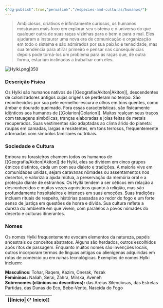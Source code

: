 ```yaml
---
{"dg-publish":true,"permalink":"/especies-and-culturas/humanos/"}
---
```


> Ambiciosos, criativos e infinitamente curiosos, os humanos mostraram mais foco em explorar seu sistema e o universo do que qualquer outra de suas raças vizinhas para o bem e para o mal. Eles ajudaram a instaurar uma nova era de comunicação e organização em todo o sistema e são admirados por sua paixão e tenacidade, mas sua tendência para atirar primeiro e pensar nas consequências depois pode torná-los um problema para as raças que, de outra forma, estariam inclinadas a trabalhar com eles.

![Hylki.png|350](/img/user/Assets/Imagens/Ra%C3%A7as/Hylki.png)

### **Descrição Física**

Os Hylki são humanos nativos de [[Geografia/Akiton\|Akiton]], descendentes de colonizadores antigos cujas origens se perderam no tempo. São reconhecidos por sua pele vermelho-escura e olhos em tons quentes, como âmbar e dourado queimado. Fora essas características, são fisicamente idênticos aos humanos de [[Golarion\|Golarion]]. Muitos realçam seus traços com tatuagens simbólicas, tranças elaboradas e joias feitas de metais recuperados. Suas vestimentas são adaptadas ao clima árido do planeta: roupas em camadas, largas e resistentes, em tons terrosos, frequentemente adornadas com símbolos familiares ou tribais.

### **Sociedade e Cultura**

Embora os forasteiros chamem todos os humanos de [[Geografia/Akiton\|Akiton]] de Hylki, eles se dividem em cinco grupos étnicos distintos, cada um com seu dialeto e tradições. A maioria vive em comunidades unidas, sejam caravanas nômades ou assentamentos nos desertos, e valoriza a ajuda mútua, a preservação da memória oral e a proteção diante de estranhos. Os Hylki tendem a ser céticos em relação a desconhecidos e muitas vezes agnósticos quanto à religião, mas são profundamente hospitaleiros e intensos em suas emoções. Suas tradições incluem rituais de respeito, histórias passadas ao redor do fogo e um forte senso de justiça em questões de honra e dívida. Sua cultura reflete a dureza do ambiente em que vivem, com paralelos a povos nômades do deserto e culturas itinerantes.

### **Nomes**

Os nomes Hylki frequentemente evocam elementos da natureza, papéis ancestrais ou conceitos abstratos. Alguns são herdados, outros escolhidos após ritos de passagem. Enquanto muitos nomes são invenções locais, outros incorporam termos de línguas antigas ou alienígenas adquiridas em rotas de comércio ou em ruínas tecnológicas. Exemplos de nomes Hylki incluem:

**Masculinos:** Tohar, Raqem, Kazim, Onerak, Yezak  
**Femininos:** Naliah, Serai, Zahra, Mirska, Aveneh  
**Sobrenomes (clânicos ou descritivos):** das Areias Silenciosas, das Estrelas Partidas, das Dunas do Eco, Bebe-Vento, Nascida do Fogo

| [[Inicio\|↩ Inicio]] |
| -------------------- |

   